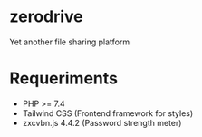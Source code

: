 # zerodrive
Yet another file sharing platform

# Requeriments
- PHP >= 7.4
- Tailwind CSS (Frontend framework for styles)
- zxcvbn.js 4.4.2 (Password strength meter)
